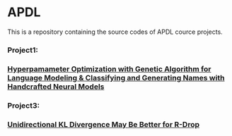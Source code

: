 # APDL
This is a repository containing the source codes of APDL cource projects.

### Project1: 
### [Hyperpamameter Optimization with Genetic Algorithm for Language Modeling \&  Classifying and Generating Names with Handcrafted Neural Models](https://github.com/YeHaoran2001/APDL/blob/main/Task1_code/PROJECT1_APDL.pdf)

### Project3: 
### [Unidirectional KL Divergence May Be Better for R-Drop](https://github.com/YeHaoran2001/APDL/blob/main/Task1_code/PROJECT1_APDL.pdf)
